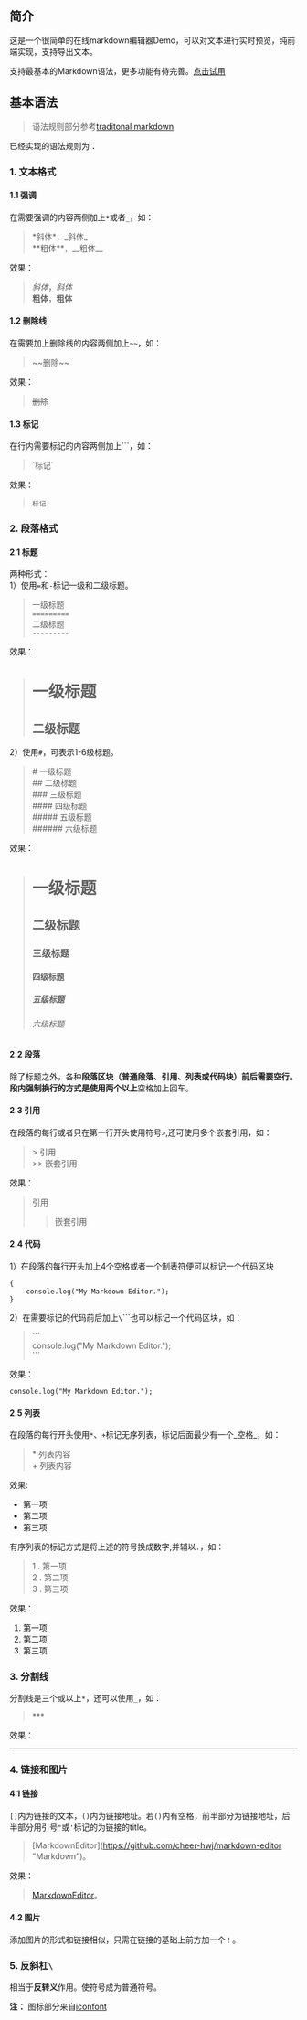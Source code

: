 ## 简介
这是一个很简单的在线markdown编辑器Demo，可以对文本进行实时预览，纯前端实现，支持导出文本。

支持最基本的Markdown语法，更多功能有待完善。[点击试用](./dist)

## 基本语法
> 语法规则部分参考[traditonal markdown](https://github.com/younghz/Markdown)

已经实现的语法规则为：
### 1. 文本格式
#### 1.1 强调  
在需要强调的内容两侧加上`*`或者`_`，如：
> \*斜体\*，\_斜体\_    
> \*\*粗体\*\*，\_\_粗体\_\_

效果：
> *斜体*，_斜体_    
> **粗体**，__粗体__

#### 1.2 删除线  
在需要加上删除线的内容两侧加上`~~`，如：
> \~\~删除\~\~

效果：
> ~~删除~~

#### 1.3 标记  
在行内需要标记的内容两侧加上`\``，如：
> \`标记\`

效果：
> `标记`

### 2. 段落格式
#### 2.1 标题  
两种形式：  
1）使用`=`和`-`标记一级和二级标题。
> 一级标题   
> `=========`   
> 二级标题    
> `---------`

效果：
> 一级标题   
> =========   
> 二级标题
> ---------  

2）使用`#`，可表示1-6级标题。
> \# 一级标题   
> \## 二级标题   
> \### 三级标题   
> \#### 四级标题   
> \##### 五级标题   
> \###### 六级标题    

效果：
> # 一级标题   
> ## 二级标题   
> ### 三级标题   
> #### 四级标题   
> ##### 五级标题   
> ###### 六级标题

#### 2.2 段落
除了标题之外，各种**段落区块（普通段落、引用、列表或代码块）**前后需要空行。  
段内强制换行的方式是使用**两个以上**空格加上回车。

#### 2.3 引用
在段落的每行或者只在第一行开头使用符号`>`,还可使用多个嵌套引用，如：
> \> 引用  
> \>> 嵌套引用  

效果：
> 引用  
>> 嵌套引用

#### 2.4 代码
1）在段落的每行开头加上4个空格或者一个制表符便可以标记一个代码区块

    {
        console.log("My Markdown Editor.");
    }

2）在需要标记的代码前后加上`\`\`\``也可以标记一个代码区块，如：
>\`\`\`  
>   console.log("My Markdown Editor.");  
>\`\`\`

效果：
```
console.log("My Markdown Editor.");  
```


#### 2.5 列表
在段落的每行开头使用`*`、`+`标记无序列表，标记后面最少有一个_空格_，如：
> \* 列表内容  
> \+ 列表内容

效果:  
+ 第一项
+ 第二项
+ 第三项

有序列表的标记方式是将上述的符号换成数字,并辅以`.`，如：
> 1 . 第一项   
> 2 . 第二项    
> 3 . 第三项    

效果：
1. 第一项
2. 第二项
3. 第三项

### 3. 分割线
分割线是三个或以上`*`，还可以使用`_`，如：
> \***

效果：
***

### 4. 链接和图片
#### 4.1  链接 
`[]`内为链接的文本，`()`内为链接地址。若`()`内有空格，前半部分为链接地址，后半部分用引号`"`或`'`标记的为链接的title。
> \[MarkdownEditor\]\(https://github.com/cheer-hwj/markdown-editor "Markdown"\)。  

效果：
> [MarkdownEditor](https://github.com/cheer-hwj/markdown-editor "Markdown")。

#### 4.2  图片 
添加图片的形式和链接相似，只需在链接的基础上前方加一个`！`。

### 5. 反斜杠`\`
相当于**反转义**作用。使符号成为普通符号。

**注：**
图标部分来自[iconfont](https://www.iconfont.cn/ "iconfont")

